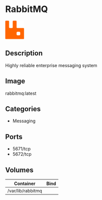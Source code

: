 # RabbitMQ

![Logo](images/RabbitMQ.png)

## Description
Highly reliable enterprise messaging system

## Image
rabbitmq:latest

## Categories
- Messaging

## Ports
- 5671/tcp
- 5672/tcp

## Volumes
| Container | Bind |
|-----------|------|
| /var/lib/rabbitmq |  |

